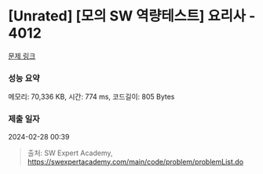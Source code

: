 # [Unrated] [모의 SW 역량테스트] 요리사 - 4012 

[문제 링크](https://swexpertacademy.com/main/code/problem/problemDetail.do?contestProbId=AWIeUtVakTMDFAVH) 

### 성능 요약

메모리: 70,336 KB, 시간: 774 ms, 코드길이: 805 Bytes

### 제출 일자

2024-02-28 00:39



> 출처: SW Expert Academy, https://swexpertacademy.com/main/code/problem/problemList.do